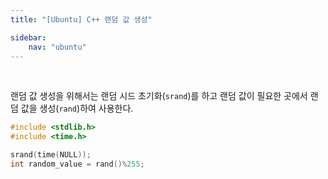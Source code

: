 ```yaml
---
title: "[Ubuntu] C++ 랜덤 값 생성"

sidebar:
    nav: "ubuntu"
---
```


<br/>

랜덤 값 생성을 위해서는 랜덤 시드 초기화(`srand`)를 하고 랜덤 값이 필요한 곳에서 랜덤 값을 생성(`rand`)하여 사용한다.

```cpp
#include <stdlib.h>
#include <time.h>

srand(time(NULL));
int random_value = rand()%255;
```

<br/>


